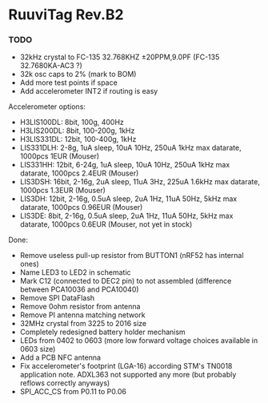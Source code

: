 # RuuviTag Rev.B2

### TODO

* 32kHz crystal to FC-135 32.768KHZ ±20PPM,9.0PF (FC-135 32.7680KA-AC3 ?)
* 32k osc caps to 2% (mark to BOM)
* Add more test points if space
* Add accelerometer INT2 if routing is easy

Accelerometer options:

* H3LIS100DL: 8bit, 100g, 400Hz
* H3LIS200DL: 8bit, 100-200g, 1kHz
* H3LIS331DL: 12bit, 100-400g, 1kHz
* LIS331DLH: 2-8g, 1uA sleep, 10uA 10Hz, 250uA 1kHz max datarate, 1000pcs 1EUR (Mouser)
* LIS331HH: 12bit, 6-24g, 1uA sleep, 10uA 10Hz, 250uA 1kHz max datarate, 1000pcs 2.4EUR (Mouser)
* LIS3DSH: 16bit, 2-16g, 2uA sleep, 11uA 3Hz, 225uA 1.6kHz max datarate, 1000pcs 1.3EUR (Mouser)
* LIS3DH: 12bit, 2-16g, 0.5uA sleep, 2uA 1Hz, 11uA 50Hz, 5kHz max datarate, 1000pcs 0.96EUR (Mouser)
* LIS3DE: 8bit, 2-16g, 0.5uA sleep, 2uA 1Hz, 11uA 50Hz, 5kHz max datarate, 1000pcs 0.6EUR (Mouser, not yet in stock)


Done:

* Remove useless pull-up resistor from BUTTON1 (nRF52 has internal ones)
* Name LED3 to LED2 in schematic
* Mark C12 (connected to DEC2 pin) to not assembled (difference between PCA10036 and PCA10040)
* Remove SPI DataFlash
* Remove 0ohm resistor from antenna
* Remove PI antenna matching network
* 32MHz crystal from 3225 to 2016 size
* Completely redesigned battery holder mechanism
* LEDs from 0402 to 0603 (more low forward voltage choices available in 0603 size)
* Add a PCB NFC antenna 
* Fix accelerometer's footprint (LGA-16) according STM's TN0018 application note. ADXL363 not supported any more (but probably reflows correctly anyways)
* SPI_ACC_CS from P0.11 to P0.06